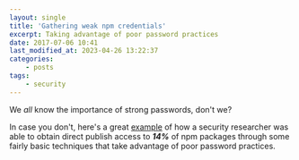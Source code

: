 ```yaml
---
layout: single
title: 'Gathering weak npm credentials'
excerpt: Taking advantage of poor password practices
date: 2017-07-06 10:41
last_modified_at: 2023-04-26 13:22:37
categories:
    - posts
tags:
    - security
---
```


We _all_ know the importance of strong passwords, don't we?

In case you don't, here's a great
[example](https://github.com/ChALkeR/notes/blob/master/Gathering-weak-npm-credentials.md)
of how a security researcher was able to
obtain direct publish access to **_14%_** of npm packages through some fairly
basic techniques that take advantage of poor password practices.
